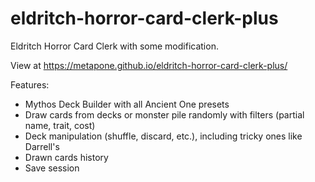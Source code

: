 # eldritch-horror-card-clerk-plus
Eldritch Horror Card Clerk with some modification.

View at https://metapone.github.io/eldritch-horror-card-clerk-plus/

Features:
- Mythos Deck Builder with all Ancient One presets
- Draw cards from decks or monster pile randomly with filters (partial name, trait, cost)
- Deck manipulation (shuffle, discard, etc.), including tricky ones like Darrell's
- Drawn cards history
- Save session
